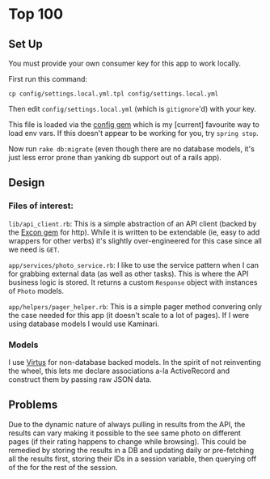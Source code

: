 Top 100
=======

Set Up
------

You must provide your own consumer key for this app to work locally.

First run this command:

`cp config/settings.local.yml.tpl config/settings.local.yml`

Then edit `config/settings.local.yml` (which is `gitignore`'d) with your key.

This file is loaded via the [config gem](https://github.com/railsconfig/config)
which is my [current] favourite way to load env vars.  If this doesn't appear
to be working for you, try `spring stop`.

Now run `rake db:migrate` (even though there are no database models, it's just less error prone than
yanking db support out of a rails app).

Design
------

### Files of interest:

`lib/api_client.rb`:  This is a simple abstraction of an API client (backed by the [Excon
gem](https://github.com/excon/excon) for http).  While it is written to be extendable (ie, easy to
add wrappers for other verbs) it's slightly over-engineered for this case since all we need is `GET`.

`app/services/photo_service.rb`:  I like to use the service pattern when I can for grabbing external
data (as well as other tasks).  This is where the API business logic is stored.  It returns a custom
`Response` object with instances of `Photo` models.

`app/helpers/pager_helper.rb`:  This is a simple pager method convering only the case needed for this app (it
doesn't scale to a lot of pages).  If I were using database models I would use Kaminari.


### Models

I use [Virtus](https://github.com/solnic/virtus) for non-database backed models.  In the spirit of
not reinventing the wheel, this lets me declare associations a-la ActiveRecord and construct them by
passing raw JSON data.


Problems
--------

Due to the dynamic nature of always pulling in results from the API, the results can vary making it
possible to the see same photo on different pages (if their rating happens to change while
browsing).  This could be remedied by storing the results in a DB and updating daily or pre-fetching
all the results first, storing their IDs in a session variable, then querying off of the for the
rest of the session.

